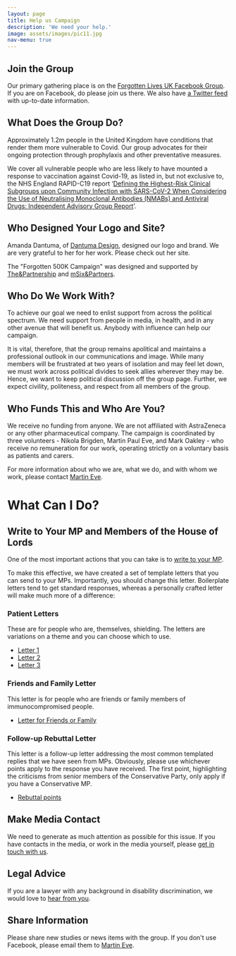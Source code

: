 ```yaml
---
layout: page
title: Help us Campaign
description: 'We need your help.'
image: assets/images/pic11.jpg
nav-menu: true
---
```

## Join the Group
Our primary gathering place is on the [Forgotten Lives UK Facebook Group](https://www.facebook.com/groups/692949675108155/). If you are on Facebook, do please join us there. We also have [a Twitter feed](https://twitter.com/evusheld4theuk) with up-to-date information. 

## What Does the Group Do?
Approximately 1.2m people in the United Kingdom have conditions that render them more vulnerable to Covid. Our group advocates for their ongoing protection through prophylaxis and other preventative measures.

We cover all vulnerable people who are less likely to have mounted a response to vaccination against Covid-19, as listed in, but not exclusive to, the NHS England RAPID-C19 report ‘[Defining the Highest-Risk Clinical Subgroups upon Community Infection with SARS-CoV-2 When Considering the Use of Neutralising Monoclonal Antibodies (NMABs) and Antiviral Drugs: Independent Advisory Group Report](https://www.gov.uk/government/publications/higher-risk-patients-eligible-for-covid-19-treatments-independent-advisory-group-report/defining-the-highest-risk-clinical-subgroups-upon-community-infection-with-sars-cov-2-when-considering-the-use-of-neutralising-monoclonal-antibodies)’.

## Who Designed Your Logo and Site?
Amanda Dantuma, of [Dantuma Design](https://www.dantumadesign.com/), designed our logo and brand. We are very grateful to her for her work. Please check out her site.

The "Forgotten 500K Campaign" was designed and supported by [The&Partnership](https://theandpartnership.com/gb/) and [mSix&Partners](https://www.msixandpartners.com/).

## Who Do We Work With?
To achieve our goal we need to enlist support from across the political spectrum. We need support from people in media, in health, and in any other avenue that will benefit us. Anybody with influence can help our campaign.

It is vital, therefore, that the group remains apolitical and maintains a professional outlook in our communications and image. While many members will be frustrated at two years of isolation and may feel let down, we must work across political divides to seek allies wherever they may be. Hence, we want to keep political discussion off the group page. Further, we expect civility, politeness, and respect from all members of the group.

## Who Funds This and Who Are You?
We receive no funding from anyone. We are not affiliated with AstraZeneca or any other pharmaceutical company. The campaign is coordinated by three volunteers - Nikola Brigden, Martin Paul Eve, and Mark Oakley - who receive no remuneration for our work, operating strictly on a voluntary basis as patients and carers.

For more information about who we are, what we do, and with whom we work, please contact <a href="mailto:martin@eve.gd">Martin Eve</a>.

# What Can I Do?
## Write to Your MP and Members of the House of Lords
One of the most important actions that you can take is to [write to your MP](https://www.writetothem.com/write).

To make this effective, we have created a set of template letters that you can send to your MPs. Importantly, you should change this letter. Boilerplate letters tend to get standard responses, whereas a personally crafted letter will make much more of a difference:

### Patient Letters
These are for people who are, themselves, shielding. The letters are variations on a theme and you can choose which to use.

* [Letter 1](/assets/downloads/August-MP-Letter-1.docx)
* [Letter 2](/assets/downloads/August-MP-Letter-3.docx)
* [Letter 3](/assets/downloads/August-MP-Letter-4.docx)

### Friends and Family Letter
This letter is for people who are friends or family members of immunocompromised people.

* [Letter for Friends or Family](/assets/downloads/August-MP-Letter-2.docx)

### Follow-up Rebuttal Letter
This letter is a follow-up letter addressing the most common templated replies that we have seen from MPs. Obviously, please use whichever points apply to the response you have received. The first point, highlighting the criticisms from senior members of the Conservative Party, only apply if you have a Conservative MP.

* [Rebuttal points](/assets/downloads/2022-09-18-Response.docx)

## Make Media Contact
We need to generate as much attention as possible for this issue. If you have contacts in the media, or work in the media yourself, please [get in touch with us](mailto:martin@eve.gd).

## Legal Advice
If you are a lawyer with any background in disability discrimination, we would love to [hear from you](mailto:martin@eve.gd). 

## Share Information
Please share new studies or news items with the group. If you don't use Facebook, please email them to [Martin Eve](mailto:martin@eve.gd).